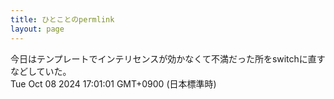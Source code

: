 ```yaml
---
title: ひとことのpermlink
layout: page
---
```

<div class="box" dt="1728374461163">
  今日はテンプレートでインテリセンスが効かなくて不満だった所をswitchに直すなどしていた。
  <div class="content is-small">Tue Oct 08 2024 17:01:01 GMT+0900 (日本標準時)</div>
</div>